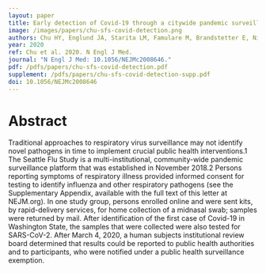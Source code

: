 ```yaml
---
layout: paper
title: Early detection of Covid-19 through a citywide pandemic surveillance platform
image: /images/papers/chu-sfs-covid-detection.png
authors: Chu HY, Englund JA, Starita LM, Famulare M, Brandstetter E, Nickerson DA, Rieder MJ, Adler A, Lacombe K, Kim AE, Graham C, Logue J, Wolf CR, Heimonen J, McCulloch DJ, Han PD, Sibley TR, Lee J, Ilcisin M, Fay K, Burstein R, Martin B, Lockwood CM, Thompson M, Lutz B, Jackson M, Hughes JP, Boeckh M, Shendure J, Bedford T.
year: 2020
ref: Chu et al. 2020. N Engl J Med.
journal: "N Engl J Med: 10.1056/NEJMc2008646."
pdf: /pdfs/papers/chu-sfs-covid-detection.pdf
supplement: /pdfs/papers/chu-sfs-covid-detection-supp.pdf
doi: 10.1056/NEJMc2008646
---
```


# Abstract

Traditional approaches to respiratory virus surveillance may not identify novel pathogens in time to implement crucial public health interventions.1 The Seattle Flu Study is a multi-institutional, community-wide pandemic surveillance platform that was established in November 2018.2 Persons reporting symptoms of respiratory illness provided informed consent for testing to identify influenza and other respiratory pathogens (see the Supplementary Appendix, available with the full text of this letter at NEJM.org). In one study group, persons enrolled online and were sent kits, by rapid-delivery services, for home collection of a midnasal swab; samples were returned by mail. After identification of the first case of Covid-19 in Washington State, the samples that were collected were also tested for SARS-CoV-2. After March 4, 2020, a human subjects institutional review board determined that results could be reported to public health authorities and to participants, who were notified under a public health surveillance exemption.
